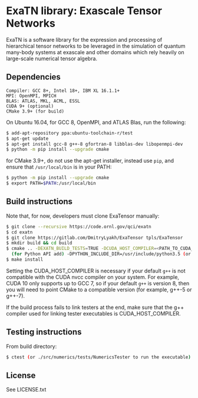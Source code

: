 # ExaTN library: Exascale Tensor Networks
ExaTN is a software library for the expression and processing of
hierarchical tensor networks to be leveraged in the simulation
of quantum many-body systems at exascale and other domains
which rely heavily on large-scale numerical tensor algebra.

## Dependencies
```
Compiler: GCC 8+, Intel 18+, IBM XL 16.1.1+
MPI: OpenMPI, MPICH
BLAS: ATLAS, MKL, ACML, ESSL
CUDA 9+ (optional)
CMake 3.9+ (for build)
```
On Ubuntu 16.04, for GCC 8, OpenMPI, and ATLAS Blas, run the following:
```bash
$ add-apt-repository ppa:ubuntu-toolchain-r/test
$ apt-get update
$ apt-get install gcc-8 g++-8 gfortran-8 libblas-dev libopenmpi-dev
$ python -m pip install --upgrade cmake
```
for CMake 3.9+, do not use the apt-get installer, instead use `pip`, and
ensure that `/usr/local/bin` is in your PATH:
```bash
$ python -m pip install --upgrade cmake
$ export PATH=$PATH:/usr/local/bin
```

## Build instructions

Note that, for now, developers must clone ExaTensor manually:
``` bash
$ git clone --recursive https://code.ornl.gov/qci/exatn
$ cd exatn
$ git clone https://gitlab.com/DmitryLyakh/ExaTensor tpls/ExaTensor
$ mkdir build && cd build
$ cmake .. -DEXATN_BUILD_TESTS=TRUE -DCUDA_HOST_COMPILER=<PATH_TO_CUDA_COMPATIBLE_C++_COMPILER>
  (for Python API add) -DPYTHON_INCLUDE_DIR=/usr/include/python3.5 (or wherever Python.h lives)
$ make install
```
Setting the CUDA_HOST_COMPILER is necessary if your default `g++` is not compatible
with the CUDA nvcc compiler on your system. For example, CUDA 10 only supports up to
GCC 7, so if your default `g++` is version 8, then you will need to
point CMake to a compatible version (for example, g++-5 or g++-7).

If the build process fails to link testers at the end, make sure that
the g++ compiler used for linking tester executables is CUDA_HOST_COMPILER.

## Testing instructions
From build directory:
```bash
$ ctest (or ./src/numerics/tests/NumericsTester to run the executable)
```

## License
See LICENSE.txt
